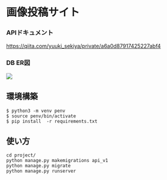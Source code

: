 # 画像投稿サイト

### APIドキュメント
https://qiita.com/yuuki_sekiya/private/a6a0d87917425227abf4

### DB ER図
![](https://d2mxuefqeaa7sj.cloudfront.net/s_F5BD2AC707D626C6F3286771CE0C236A048149558DDB7F75DEFC080E81A03A17_1538567298724_+2018-10-03+20.47.34.png)

## 環境構築
```
$ python3 -m venv penv
$ source penv/bin/activate
$ pip install  -r requirements.txt
```

## 使い方
```
cd project/
python manage.py makemigrations api_v1
python manage.py migrate
python manage.py runserver
```
